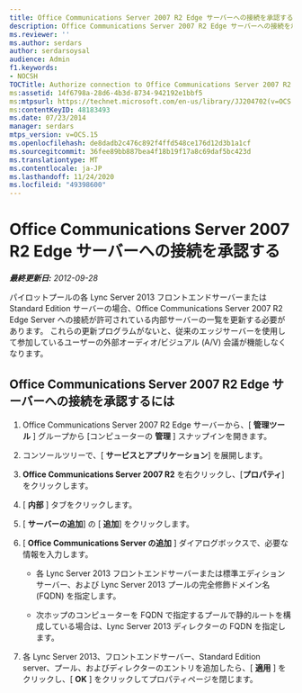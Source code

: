 ```yaml
---
title: Office Communications Server 2007 R2 Edge サーバーへの接続を承認する
description: Office Communications Server 2007 R2 Edge サーバーへの接続を承認します。
ms.reviewer: ''
ms.author: serdars
author: serdarsoysal
audience: Admin
f1.keywords:
- NOCSH
TOCTitle: Authorize connection to Office Communications Server 2007 R2 Edge Server
ms:assetid: 14f6798a-28d6-4b3d-8734-942192e1bbf5
ms:mtpsurl: https://technet.microsoft.com/en-us/library/JJ204702(v=OCS.15)
ms:contentKeyID: 48183493
ms.date: 07/23/2014
manager: serdars
mtps_version: v=OCS.15
ms.openlocfilehash: de8dadb2c476c892f4ffd548ce176d12d3b1a1cf
ms.sourcegitcommit: 36fee89bb887bea4f18b19f17a8c69daf5bc423d
ms.translationtype: MT
ms.contentlocale: ja-JP
ms.lasthandoff: 11/24/2020
ms.locfileid: "49398600"
---
```

# <a name="authorize-connection-to-office-communications-server-2007-r2-edge-server"></a>Office Communications Server 2007 R2 Edge サーバーへの接続を承認する

<div data-xmlns="http://www.w3.org/1999/xhtml">

<div class="topic" data-xmlns="http://www.w3.org/1999/xhtml" data-msxsl="urn:schemas-microsoft-com:xslt" data-cs="https://msdn.microsoft.com/">

<div data-asp="https://msdn2.microsoft.com/asp">



</div>

<div id="mainSection">

<div id="mainBody">

<span> </span>

_**最終更新日:** 2012-09-28_

パイロットプールの各 Lync Server 2013 フロントエンドサーバーまたは Standard Edition サーバーの場合、Office Communications Server 2007 R2 Edge Server への接続が許可されている内部サーバーの一覧を更新する必要があります。 これらの更新プログラムがないと、従来のエッジサーバーを使用して参加しているユーザーの外部オーディオ/ビジュアル (A/V) 会議が機能しなくなります。

<div>

## <a name="to-authorize-connection-to-office-communications-server-2007-r2-edge-server"></a>Office Communications Server 2007 R2 Edge サーバーへの接続を承認するには

1.  Office Communications Server 2007 R2 Edge サーバーから、[ **管理ツール** ] グループから [コンピューターの **管理** ] スナップインを開きます。

2.  コンソールツリーで、[ **サービスとアプリケーション**] を展開します。

3.  **Office Communications Server 2007 R2** を右クリックし、[**プロパティ**] をクリックします。

4.  [ **内部** ] タブをクリックします。

5.  [ **サーバーの追加**] の [ **追加**] をクリックします。

6.  [ **Office Communications Server の追加** ] ダイアログボックスで、必要な情報を入力します。
    
      - 各 Lync Server 2013 フロントエンドサーバーまたは標準エディションサーバー、および Lync Server 2013 プールの完全修飾ドメイン名 (FQDN) を指定します。
    
      - 次ホップのコンピューターを FQDN で指定するプールで静的ルートを構成している場合は、Lync Server 2013 ディレクターの FQDN を指定します。

7.  各 Lync Server 2013、フロントエンドサーバー、Standard Edition server、プール、およびディレクターのエントリを追加したら、[ **適用** ] をクリックし、[ **OK** ] をクリックしてプロパティページを閉じます。

</div>

</div>

<span> </span>

</div>

</div>

</div>

